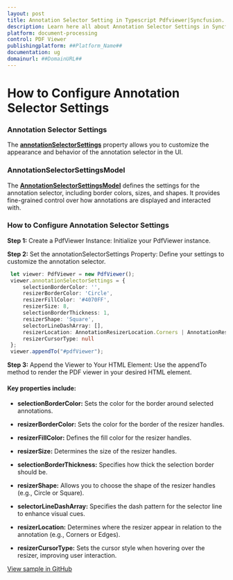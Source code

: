 ```yaml
---
layout: post
title: Annotation Selector Setting in Typescript Pdfviewer|Syncfusion.
description: Learn here all about Annotation Selector Settings in Syncfusion ##Platform_Name## Pdfviewer control of Syncfusion Essential JS 2 and more.
platform: document-processing
control: PDF Viewer
publishingplatform: ##Platform_Name##
documentation: ug
domainurl: ##DomainURL##
---
```



# How to Configure Annotation Selector Settings

### Annotation Selector Settings

The [**annotationSelectorSettings**](https://helpej2.syncfusion.com/documentation/api/pdfviewer/annotationSelectorSettings/) property allows you to customize the appearance and behavior of the annotation selector in the UI.

### AnnotationSelectorSettingsModel

The [**AnnotationSelectorSettingsModel**](https://helpej2.syncfusion.com/documentation/api/accumulation-chart/accumulationAnnotationSettingsModel/) defines the settings for the annotation selector, including border colors, sizes, and shapes. It provides fine-grained control over how annotations are displayed and interacted with.

### How to Configure Annotation Selector Settings

**Step 1:**	Create a PdfViewer Instance: Initialize your PdfViewer instance.

**Step 2:** Set the annotationSelectorSettings Property: Define your settings to customize the annotation selector.

```ts
 let viewer: PdfViewer = new PdfViewer();
 viewer.annotationSelectorSettings = {
     selectionBorderColor: '',
     resizerBorderColor: 'Circle',
     resizerFillColor: '#4070FF',
     resizerSize: 8,
     selectionBorderThickness: 1,
     resizerShape: 'Square',
     selectorLineDashArray: [],
     resizerLocation: AnnotationResizerLocation.Corners | AnnotationResizerLocation.Edges,
     resizerCursorType: null
 };
 viewer.appendTo("#pdfViewer");
```

**Step 3:**	Append the Viewer to Your HTML Element: Use the appendTo method to render the PDF viewer in your desired HTML element.

#### Key properties include:

* **selectionBorderColor:** Sets the color for the border around selected annotations.

* **resizerBorderColor:** Sets the color for the border of the resizer handles.

* **resizerFillColor:** Defines the fill color for the resizer handles.

* **resizerSize:** Determines the size of the resizer handles.

* **selectionBorderThickness:** Specifies how thick the selection border should be.

* **resizerShape:** Allows you to choose the shape of the resizer handles (e.g., Circle or Square).

* **selectorLineDashArray:** Specifies the dash pattern for the selector line to enhance visual cues.

* **resizerLocation:** Determines where the resizer appear in relation to the annotation (e.g., Corners or Edges).

* **resizerCursorType:** Sets the cursor style when hovering over the resizer, improving user interaction.

[View sample in GitHub](https://github.com/SyncfusionExamples/typescript-pdf-viewer-examples/tree/master/How%20to/)